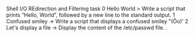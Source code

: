  Shell I/O REdirection and Filtering task
0 Hello World > Write a script that prints “Hello, World”, followed by a new line to the standard output.
1 Confused smiley -> Write a script that displays a confused smiley "(Ôo)'
2 Let's display a file -> Display the content of the /etc/passwd file.
.
